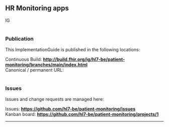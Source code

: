 HR Monitoring apps
---
IG
<br> </br>
###
### Publication
This ImplementationGuide is published in the following locations:

Continuous Build: __http://build.fhir.org/ig/hl7-be/patient-monitoring/branches/main/index.html__  
Canonical / permanent URL: 
<br> </br>

### Issues
Issues and change requests are managed here:  

Issues:  __https://github.com/hl7-be/patient-monitoring/issues__  
Kanban board:  __https://github.com/hl7-be/patient-monitoring/projects/1__  

---
